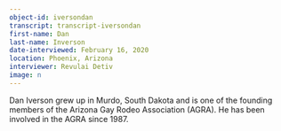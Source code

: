 ```yaml
---
object-id: iversondan  
transcript: transcript-iversondan
first-name: Dan
last-name: Inverson
date-interviewed: February 16, 2020
location: Phoenix, Arizona
interviewer: Revulai Detiv
image: n
---
```

Dan Iverson grew up in Murdo, South Dakota and is one of the founding members of the Arizona Gay Rodeo Association (AGRA). He has been involved in the AGRA since 1987. 
